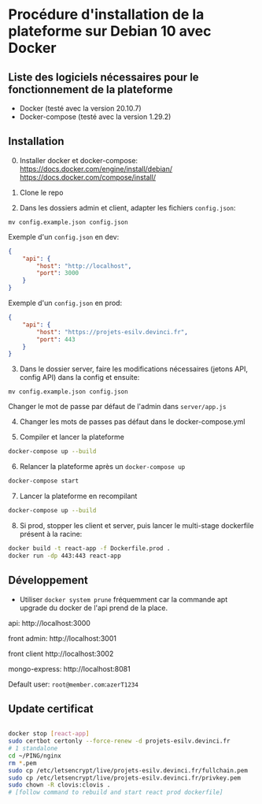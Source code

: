 # Procédure d'installation de la plateforme sur Debian 10 avec Docker

## Liste des logiciels nécessaires pour le fonctionnement de la plateforme

* Docker (testé avec la version 20.10.7)
* Docker-compose (testé avec la version 1.29.2)

## Installation

0. Installer docker et docker-compose:
   https://docs.docker.com/engine/install/debian/
   https://docs.docker.com/compose/install/ 

1. Clone le repo

2. Dans les dossiers admin et client, adapter les fichiers ``config.json``:

```
mv config.example.json config.json
```

Exemple d'un ``config.json`` en dev:

```json
{
    "api": {
        "host": "http://localhost",
        "port": 3000
    }
}
```

Exemple d'un ``config.json`` en prod:

```json
{
    "api": {
        "host": "https://projets-esilv.devinci.fr",
        "port": 443
    }
}
```

3. Dans le dossier server, faire les modifications nécessaires (jetons API, config API) dans la config et ensuite:

```
mv config.example.json config.json
```

Changer le mot de passe par défaut de l'admin dans ``server/app.js``



4. Changer les mots de passes pas défaut dans le docker-compose.yml

5. Compiler et lancer la plateforme

```bash
docker-compose up --build
```

6. Relancer la plateforme après un ```docker-compose up```

```bash
docker-compose start
```

7. Lancer la plateforme en recompilant

```bash
docker-compose up --build
```

8. Si prod, stopper les client et server, puis lancer le multi-stage dockerfile présent à la racine:

```bash
docker build -t react-app -f Dockerfile.prod .
docker run -dp 443:443 react-app 
```



## Développement

- Utiliser ``docker system prune`` fréquemment car la commande apt upgrade du docker de l'api prend de la place.

api: http://localhost:3000

front admin: http://localhost:3001

front client http://localhost:3002

mongo-express: http://localhost:8081

Default user: ``root@member.com``:``azerT1234``





## Update certificat


```bash

docker stop [react-app]
sudo certbot certonly --force-renew -d projets-esilv.devinci.fr
# 1 standalone
cd ~/PING/nginx
rm *.pem
sudo cp /etc/letsencrypt/live/projets-esilv.devinci.fr/fullchain.pem
sudo cp /etc/letsencrypt/live/projets-esilv.devinci.fr/privkey.pem
sudo chown -R clovis:clovis .
# [follow command to rebuild and start react prod dockerfile]

```
